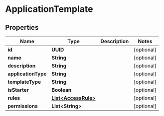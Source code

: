 

# ApplicationTemplate


## Properties

| Name | Type | Description | Notes |
|------------ | ------------- | ------------- | -------------|
|**id** | **UUID** |  |  [optional] |
|**name** | **String** |  |  [optional] |
|**description** | **String** |  |  [optional] |
|**applicationType** | **String** |  |  [optional] |
|**templateType** | **String** |  |  [optional] |
|**isStarter** | **Boolean** |  |  [optional] |
|**rules** | [**List&lt;AccessRule&gt;**](AccessRule.md) |  |  [optional] |
|**permissions** | **List&lt;String&gt;** |  |  [optional] |



